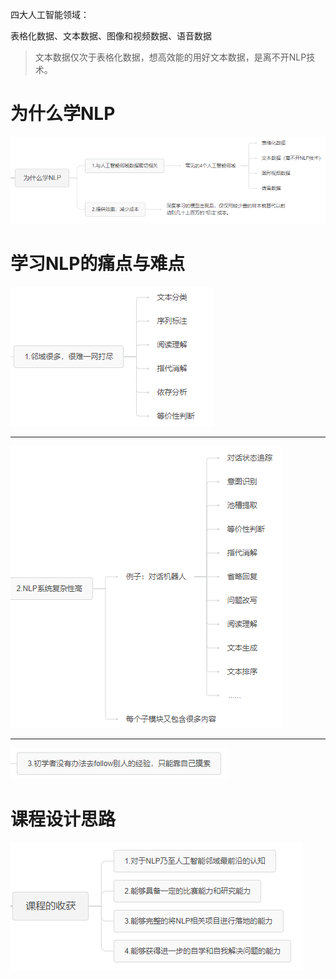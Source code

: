 





四大人工智能领域：

表格化数据、文本数据、图像和视频数据、语音数据

> 文本数据仅次于表格化数据，想高效能的用好文本数据，是离不开NLP技术。





# 为什么学NLP



![image-20231112235138719](第一课.assets/image-20231112235138719.png)





# 学习NLP的痛点与难点

![image-20231112235652542](第一课.assets/image-20231112235652542.png)

---



![image-20231112235706446](第一课.assets/image-20231112235706446.png)

----

![image-20231112235720828](第一课.assets/image-20231112235720828.png)





# 课程设计思路

![image-20231112235414612](第一课.assets/image-20231112235414612.png)







